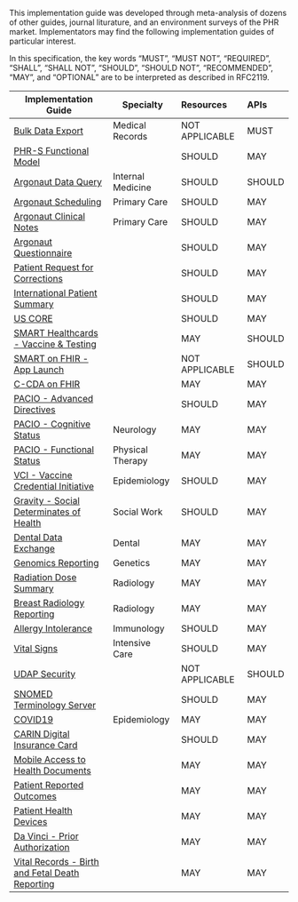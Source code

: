 This implementation guide was developed through meta-analysis of dozens of other guides, journal liturature, and an environment surveys of the PHR market.  Implementators may find the following implementation guides of particular interest.

In this specification, the key words “MUST”, “MUST NOT”, “REQUIRED”, “SHALL”, “SHALL NOT”, “SHOULD”, “SHOULD NOT”, “RECOMMENDED”, “MAY”, and “OPTIONAL” are to be interpreted as described in RFC2119.

| Implementation Guide  | Specialty | Resources | APIs |
| --------------------- | --------  | :-------- | :-------- | 
| [Bulk Data Export](https://build.fhir.org/ig/HL7/bulk-data/export.html) | Medical Records | NOT APPLICABLE | MUST |
| [PHR-S Functional Model](https://www.hl7.org/implement/standards/product_brief.cfm?product_id=88)  |  | SHOULD | MAY |
| [Argonaut Data Query](http://www.fhir.org/guides/argonaut/r2/) | Internal Medicine  | SHOULD | SHOULD |
| [Argonaut Scheduling](http://fhir.org/guides/argonaut/scheduling/) | Primary Care | SHOULD | MAY |
| [Argonaut Clinical Notes](http://fhir.org/guides/argonaut/clinicalnotes/) | Primary Care  | SHOULD | MAY |
| [Argonaut Questionnaire](http://fhir.org/guides/argonaut/questionnaire/) |   | SHOULD | MAY |
| [Patient Request for Corrections](https://build.fhir.org/ig/HL7/fhir-patient-correction/) |   | SHOULD | MAY |
| [International Patient Summary](http://hl7.org/fhir/uv/ips/) |   | SHOULD | MAY |
| [US CORE](https://www.hl7.org/fhir/us/core/) |   | SHOULD | MAY |
| [SMART Healthcards - Vaccine & Testing](https://build.fhir.org/ig/HL7/fhir-shc-vaccination-ig/index.html) |   | MAY | SHOULD |
| [SMART on FHIR - App Launch](https://hl7.org/fhir/smart-app-launch/) |   | NOT APPLICABLE | SHOULD |
| [C-CDA on FHIR](http://hl7.org/fhir/us/ccda/) |   | MAY | MAY |
| [PACIO - Advanced Directives](https://build.fhir.org/ig/HL7/fhir-pacio-adi/) |   | SHOULD | MAY |
| [PACIO - Cognitive Status](https://build.fhir.org/ig/HL7/fhir-pacio-cognitive-status/) | Neurology | MAY | MAY |
| [PACIO - Functional Status](https://build.fhir.org/ig/HL7/fhir-pacio-functional-status/) | Physical Therapy | MAY | MAY |
| [VCI - Vaccine Credential Initiative](https://build.fhir.org/ig/HL7/fhir-shc-vaccination-ig/) | Epidemiology  | SHOULD | MAY |
| [Gravity - Social Determinates of Health](https://build.fhir.org/ig/HL7/fhir-sdoh-clinicalcare/) | Social Work | SHOULD | MAY |
| [Dental Data Exchange](https://build.fhir.org/ig/HL7/dental-data-exchange/) | Dental  | MAY | MAY |
| [Genomics Reporting](https://build.fhir.org/ig/HL7/genomics-reporting/artifacts.html) | Genetics | MAY | MAY |
| [Radiation Dose Summary](https://build.fhir.org/ig/HL7/fhir-radiation-dose-summary-ig/) | Radiology  | MAY | MAY |
| [Breast Radiology Reporting](https://build.fhir.org/ig/HL7/fhir-breast-radiology-ig/) |  Radiology | MAY | MAY |
| [Allergy Intolerance](https://build.fhir.org/ig/hl7ch/ch-allergyintolerance/document.html) | Immunology  | SHOULD | MAY |
| [Vital Signs](https://build.fhir.org/ig/HL7/cimi-vital-signs/) | Intensive Care  | SHOULD | MAY |
| [UDAP Security](https://build.fhir.org/ig/HL7/fhir-udap-security-ig/) |   | NOT APPLICABLE | SHOULD |
| [SNOMED Terminology Server](https://build.fhir.org/ig/IHTSDO/snomed-ig/) |   | SHOULD | MAY |
| [COVID19](https://build.fhir.org/ig/aih-uth/mycovid/artifacts.html) | Epidemiology  | MAY | MAY |
| [CARIN Digital Insurance Card](https://build.fhir.org/ig/HL7/carin-digital-insurance-card/) |   | SHOULD | MAY |
| [Mobile Access to Health Documents](https://profiles.ihe.net/ITI/MHD/) |   | MAY | MAY |
| [Patient Reported Outcomes](http://hl7.org/fhir/us/patient-reported-outcomes/2019May/index.html) |   | MAY | MAY |
| [Patient Health Devices](http://hl7.org/fhir/uv/phd/2019May/) |   | MAY | MAY |
| [Da Vinci - Prior Authorization](http://hl7.org/fhir/us/davinci-pas/) |   | MAY | MAY |
| [Vital Records -  Birth and Fetal Death Reporting](http://hl7.org/fhir/us/bfdr/artifacts.html) |   | MAY | MAY |


